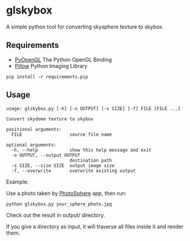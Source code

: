 # glskybox

A simple python tool for converting skysphere texture to skybox.

## Requirements

* [PyOpenGL](http://pyopengl.sourceforge.net/) The Python OpenGL Binding
* [Pillow](https://pypi.python.org/pypi/Pillow) Python Imaging Library

`pip install -r requirements.pip`

## Usage

    usage: glskybox.py [-h] [-o OUTPUT] [-s SIZE] [-f] FILE [FILE ...]
    
    Convert skydome texture to skybox
    
    positional arguments:
      FILE                  source file name
    
    optional arguments:
      -h, --help            show this help message and exit
      -o OUTPUT, --output OUTPUT
                            destination path
      -s SIZE, --size SIZE  output image size
      -f, --overwrite       overwrite existing output

Example:

Use a photo taken by [PhotoSphere](https://maps.google.com/maps/about/contribute/photosphere/) app, then run:

`python glskybox.py your_sphere_photo.jpg`

Check out the result in output/ directory.

If you give a directory as input, it will traverse all files inside it and render them.
